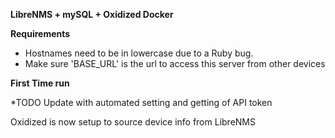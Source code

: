 **LibreNMS + mySQL + Oxidized Docker**

**Requirements**
* Hostnames need to be in lowercase due to a Ruby bug.
* Make sure 'BASE_URL' is the url to access this server from other
devices


**First Time run**

*TODO
Update with automated setting and getting of API token

Oxidized is now setup to source device info from LibreNMS
